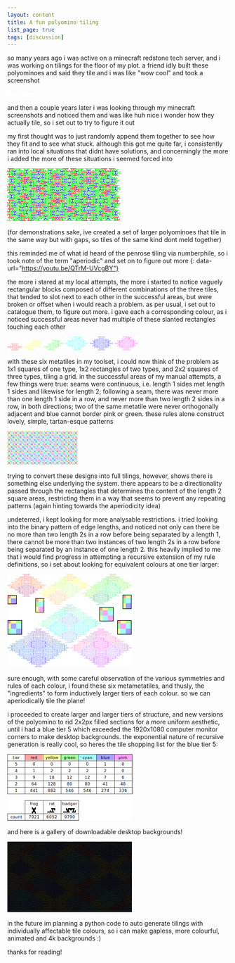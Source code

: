 ```yaml
---
layout: content
title: A fun polyomino tiling
list_page: true
tags: [discussion]
---
```


so many years ago i was active on a minecraft redstone tech server, and i was working on tilings for the floor of my plot. a friend idly built these polyominoes and said they tile and i was like "wow cool" and took a screenshot

<p class="image" style="--width: 100px">
    <img src="/resources/images/funtiling/tile-0.png">
    <img src="/resources/images/funtiling/tile-1.png">
    <img src="/resources/images/funtiling/tile-2.png">
</p>

and then a couple years later i was looking through my minecraft screenshots and noticed them and was like huh nice i wonder how they actually tile, so i set out to try to figure it out

my first thought was to just randomly append them together to see how they fit and to see what stuck. although this got me quite far, i consistently ran into local situations that didnt have solutions, and concerningly the more i added the more of these situations i seemed forced into

<p class="image">
    <img src="/resources/images/funtiling/manual shoving.png">
</p>

(for demonstrations sake, ive created a set of larger polyominoes that tile in the same way but with gaps, so tiles of the same kind dont meld together)

this reminded me of what id heard of the penrose tiling via numberphile, so i took note of the term "aperiodic" and set on to figure out more
{: data-url="https://youtu.be/QTrM-UVcgBY"}

the more i stared at my local attempts, the more i started to notice vaguely rectangular blocks composed of different combinations of the three tiles, that tended to slot next to each other in the successful areas, but were broken or offset when i would reach a problem. as per usual, i set out to catalogue them, to figure out more. i gave each a corresponding colour, as i noticed successful areas never had multiple of these slanted rectangles touching each other

<p class="image" style="--width: 283px">
    <img src="/resources/images/funtiling/metatile-red.png">
    <img src="/resources/images/funtiling/metatile-yellow.png">
    <img src="/resources/images/funtiling/metatile-green.png">
    <img src="/resources/images/funtiling/metatile-cyan.png">
    <img src="/resources/images/funtiling/metatile-blue.png">
    <img src="/resources/images/funtiling/metatile-pink.png">
</p>

with these six metatiles in my toolset, i could now think of the problem as 1x1 squares of one type, 1x2 rectangles of two types, and 2x2 squares of three types, tiling a grid. in the successful areas of my manual attempts, a few things were true: seams were continuous, i.e. length 1 sides met length 1 sides and likewise for length 2; following a seam, there was never more than one length 1 side in a row, and never more than two length 2 sides in a row, in both directions; two of the same metatile were never orthogonally adjacent and blue cannot border pink or green. these rules alone construct lovely, simple, tartan-esque patterns

<p class="image">
    <img src="/resources/images/funtiling/tartan large.png">
</p>

trying to convert these designs into full tilings, however, shows there is something else underlying the system. there appears to be a directionality passed through the rectangles that determines the content of the length 2 square areas, restricting them in a way that seems to prevent any repeating patterns (again hinting towards the aperiodicity idea)

undeterred, i kept looking for more analysable restrictions. i tried looking into the binary pattern of edge lengths, and noticed not only can there be no more than two length 2s in a row before being separated by a length 1, there cannot be more than two instances of two length 2s in a row before being separated by an instance of one length 2. this heavily implied to me that i would find progress in attempting a recursive extension of my rule definitions, so i set about looking for equivalent colours at one tier larger:

<p class="image">
    <img src="/resources/images/funtiling/metametatiles.png">
</p>

sure enough, with some careful observation of the various symmetries and rules of each colour, i found these six metametatiles, and thusly, the "ingredients" to form inductively larger tiers of each colour. so we can aperiodically tile the plane!

i proceeded to create larger and larger tiers of structure, and new versions of the polyomino to rid 2x2px filled sections for a more uniform aesthetic, until i had a blue tier 5 which exceeded the 1920x1080 computer monitor corners to make desktop backgrounds. the exponential nature of recursive generation is really cool, so heres the tile shopping list for the blue tier 5:

<p class="image">
    <img src="/resources/images/funtiling/shopping list.png">
</p>

and here is a gallery of downloadable desktop backgrounds!

<p class="image" data-url="/tilinggallery">
    <img src="/resources/images/funtiling/gallery-thumb.png">
</p>

in the future im planning a python code to auto generate tilings with individually affectable tile colours, so i can make gapless, more colourful, animated and 4k backgrounds :)

thanks for reading!